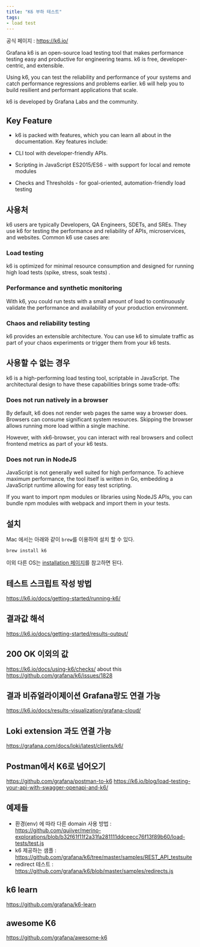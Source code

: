 ```yaml
---
title: "K6 부하 테스트"
tags:
- load test
---
```


공식 페이지 : https://k6.io/

Grafana k6 is an open-source load testing tool that makes performance testing easy and productive for engineering teams. k6 is free, developer-centric, and extensible.

Using k6, you can test the reliability and performance of your systems and catch performance regressions and problems earlier. k6 will help you to build resilient and performant applications that scale.

k6 is developed by Grafana Labs and the community.

## Key Feature
- k6 is packed with features, which you can learn all about in the documentation. Key features include:

- CLI tool with developer-friendly APIs.
- Scripting in JavaScript ES2015/ES6 - with support for local and remote modules
- Checks and Thresholds - for goal-oriented, automation-friendly load testing

## 사용처 

k6 users are typically Developers, QA Engineers, SDETs, and SREs. They use k6 for testing the performance and reliability of APIs, microservices, and websites. Common k6 use cases are:

### Load testing
k6 is optimized for minimal resource consumption and designed for running high load tests (spike, stress, soak tests) .

### Performance and synthetic monitoring
With k6, you could run tests with a small amount of load to continuously validate the performance and availability of your production environment.

### Chaos and reliability testing
k6 provides an extensible architecture. You can use k6 to simulate traffic as part of your chaos experiments or trigger them from your k6 tests.

## 사용할 수 없는 경우 

k6 is a high-performing load testing tool, scriptable in JavaScript. The architectural design to have these capabilities brings some trade-offs:

### Does not run natively in a browser
By default, k6 does not render web pages the same way a browser does. Browsers can consume significant system resources. Skipping the browser allows running more load within a single machine.

However, with xk6-browser, you can interact with real browsers and collect frontend metrics as part of your k6 tests.

### Does not run in NodeJS
JavaScript is not generally well suited for high performance. To achieve maximum performance, the tool itself is written in Go, embedding a JavaScript runtime allowing for easy test scripting.

If you want to import npm modules or libraries using NodeJS APIs, you can bundle npm modules with webpack and import them in your tests.

## 설치 
Mac 에서는 아래와 같이 `brew`를 이용하여 설치 할 수 있다. 
```
brew install k6
```
이외 다른 OS는 [installation 페이지](https://k6.io/docs/getting-started/installation/ )를 참고하면 된다.

## 테스트 스크립트 작성 방법
https://k6.io/docs/getting-started/running-k6/ 

## 결과값 해석 
https://k6.io/docs/getting-started/results-output/ 

## 200 OK 이외의 값 
https://k6.io/docs/using-k6/checks/ 
about this https://github.com/grafana/k6/issues/1828 

## 결과 비쥬얼라이제이션 Grafana랑도 연결 가능 
https://k6.io/docs/results-visualization/grafana-cloud/

## Loki extension 과도 연결 가능 
https://grafana.com/docs/loki/latest/clients/k6/ 

## Postman에서 K6로 넘어오기
https://github.com/grafana/postman-to-k6 
https://k6.io/blog/load-testing-your-api-with-swagger-openapi-and-k6/

## 예제들
- 환경(env) 에 따라 다른 domain 사용 방법 : https://github.com/quiiver/merino-explorations/blob/b32f61f11f2a31fa281111ddceecc76f13f89b60/load-tests/test.js
- k6 제공하는 샘플 : https://github.com/grafana/k6/tree/master/samples/REST_API_testsuite
- redirect 테스트 : https://github.com/grafana/k6/blob/master/samples/redirects.js 
 
## k6 learn 
https://github.com/grafana/k6-learn

## awesome K6
https://github.com/grafana/awesome-k6 	